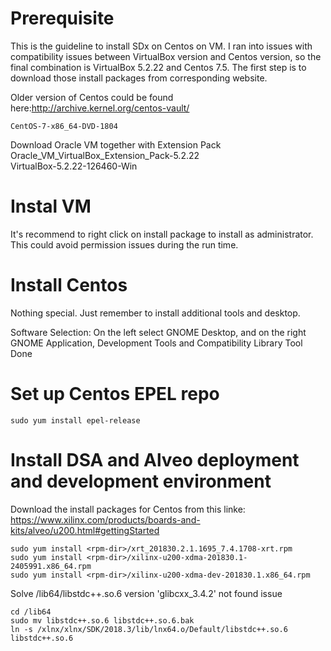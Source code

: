 # Prerequisite 
This is the guideline to install SDx on Centos on VM. I ran into issues with compatibility issues between VirtualBox version and Centos version, so the final combination is VirtualBox 5.2.22 and Centos 7.5. The first step is to download those install packages from corresponding website. 

Older version of Centos could be found here:http://archive.kernel.org/centos-vault/

    CentOS-7-x86_64-DVD-1804

Download Oracle VM together with Extension Pack
	Oracle_VM_VirtualBox_Extension_Pack-5.2.22	
	VirtualBox-5.2.22-126460-Win
	
# Instal VM
It's recommend to right click on install package to install as administrator. This could avoid permission issues during the run time.  

# Install Centos 
Nothing special. Just remember to install additional tools and desktop. 

Software Selection: On the left select GNOME Desktop, and on the right GNOME Application, Development Tools and Compatibility Library Tool Done

# Set up Centos EPEL repo
    sudo yum install epel-release
	
# Install DSA and Alveo deployment and development environment
Download the install packages for Centos from this linke:
https://www.xilinx.com/products/boards-and-kits/alveo/u200.html#gettingStarted

    sudo yum install <rpm-dir>/xrt_201830.2.1.1695_7.4.1708-xrt.rpm
    sudo yum install <rpm-dir>/xilinx-u200-xdma-201830.1-2405991.x86_64.rpm
    sudo yum install <rpm-dir>/xilinx-u200-xdma-dev-201830.1.x86_64.rpm
	
Solve /lib64/libstdc++.so.6 version 'glibcxx_3.4.2' not found issue

	cd /lib64
	sudo mv libstdc++.so.6 libstdc++.so.6.bak
	ln -s /xlnx/xlnx/SDK/2018.3/lib/lnx64.o/Default/libstdc++.so.6 libstdc++.so.6
	